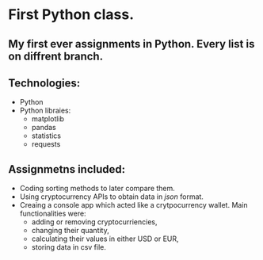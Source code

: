 # First Python class.
## My first ever assignments in Python. Every list is on diffrent branch.
## Technologies:
* Python 
* Python libraies:
  * matplotlib
  * pandas
  * statistics
  * requests
## Assignmetns included:
* Coding sorting methods to later compare them.
* Using cryptocurrency APIs to obtain data in *json* format.
* Creaing a console app which acted like a crytpocurrency wallet. Main functionalities were:
  * adding or removing cryptocurriencies,
  * changing their quantity,
  * calculating their values in either USD or EUR,
  * storing data in csv file.
